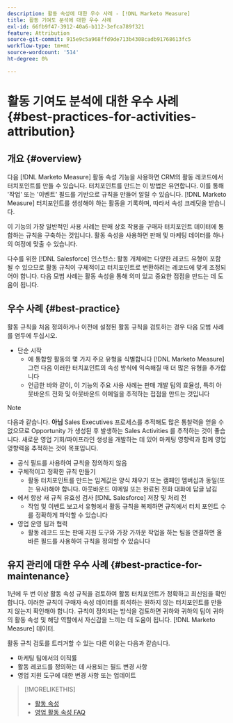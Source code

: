 ```yaml
---
description: 활동 속성에 대한 우수 사례 - [!DNL Marketo Measure]
title: 활동 기여도 분석에 대한 우수 사례
exl-id: 66fb9f47-3912-40a6-b112-3efca789f321
feature: Attribution
source-git-commit: 915e9c5a968ffd9de713b4308cadb91768613fc5
workflow-type: tm+mt
source-wordcount: '514'
ht-degree: 0%

---
```


# 활동 기여도 분석에 대한 우수 사례 {#best-practices-for-activities-attribution}

## 개요 {#overview}

다음 [!DNL Marketo Measure] 활동 속성 기능을 사용하면 CRM의 활동 레코드에서 터치포인트를 만들 수 있습니다. 터치포인트를 만드는 이 방법은 유연합니다. 이를 통해 &#39;작업&#39; 또는 &#39;이벤트&#39; 필드를 기반으로 규칙을 만들어 알릴 수 있습니다. [!DNL Marketo Measure] 터치포인트를 생성해야 하는 활동을 기록하며, 따라서 속성 크레딧을 받습니다.

이 기능의 가장 일반적인 사용 사례는 판매 상호 작용을 구매자 터치포인트 데이터에 통합하는 규칙을 구축하는 것입니다. 활동 속성을 사용하면 판매 및 마케팅 데이터를 하나의 여정에 맞출 수 있습니다.

다수를 위한 [!DNL Salesforce] 인스턴스: 활동 개체에는 다양한 레코드 유형이 포함될 수 있으므로 활동 규칙이 구체적이고 터치포인트로 변환하려는 레코드에 맞게 조정되어야 합니다. 다음 모범 사례는 활동 속성을 통해 의미 있고 중요한 접점을 만드는 데 도움이 됩니다.

## 우수 사례 {#best-practice}

활동 규칙을 처음 정의하거나 이전에 설정된 활동 규칙을 검토하는 경우 다음 모범 사례를 염두에 두십시오.

* 단순 시작
   * 에 통합할 활동의 몇 가지 주요 유형을 식별합니다 [!DNL Marketo Measure] 그런 다음 이러한 터치포인트의 속성 방식에 익숙해질 때 더 많은 유형을 추가합니다
   * 언급한 바와 같이, 이 기능의 주요 사용 사례는 판매 개발 팀의 효율성, 특히 아웃바운드 전화 및 아웃바운드 이메일을 추적하는 접점을 만드는 것입니다

>[!NOTE]
>
>다음과 같습니다. **아님** Sales Executives 프로세스를 추적해도 많은 통찰력을 얻을 수 없으므로 Opportunity 가 생성된 후 발생하는 Sales Activities 를 추적하는 것이 좋습니다. 새로운 영업 기회/파이프라인 생성을 개발하는 데 있어 마케팅 영향력과 함께 영업 영향력을 추적하는 것이 목표입니다.

* 공식 필드를 사용하여 규칙을 정의하지 않음
* 구체적이고 정확한 규칙 만들기
   * 활동 터치포인트를 만드는 임계값은 양식 채우기 또는 캠페인 멤버십과 동일(또는 유사)해야 합니다. 아웃바운드 이메일 또는 완료된 전화 대화에 답글 남김
* 에서 항상 새 규칙 유효성 검사 [!DNL Salesforce] 저장 및 처리 전
   * 작업 및 이벤트 보고서 유형에서 활동 규칙을 복제하면 규칙에서 터치 포인트 수를 정확하게 파악할 수 있습니다
* 영업 운영 팀과 협력
   * 활동 레코드 또는 판매 지원 도구와 가장 가까운 작업을 하는 팀을 연결하면 올바른 필드를 사용하여 규칙을 정의할 수 있습니다

## 유지 관리에 대한 우수 사례 {#best-practice-for-maintenance}

1년에 두 번 이상 활동 속성 규칙을 검토하여 활동 터치포인트가 정확하고 최신임을 확인합니다. 이러한 규칙이 구매자 속성 데이터를 희석하는 원하지 않는 터치포인트를 만들지 않는지 확인해야 합니다. 규칙이 정의되는 방식을 검토하면 귀하와 귀하의 팀이 귀하의 활동 속성 및 해당 역할에서 자신감을 느끼는 데 도움이 됩니다. [!DNL Marketo Measure] 데이터.

활동 규칙 검토를 트리거할 수 있는 다른 이유는 다음과 같습니다.

* 마케팅 팀에서의 이직률
* 활동 레코드를 정의하는 데 사용되는 필드 변경 사항
* 영업 지원 도구에 대한 변경 사항 또는 업데이트

>[!MORELIKETHIS]
>
>* [활동 속성](/help/advanced-marketo-measure-features/activities-attribution/salesforce-activities-attribution.md)
>* [영업 활동 속성 FAQ](/help/advanced-marketo-measure-features/activities-attribution/activities-attribution-faq.md)
